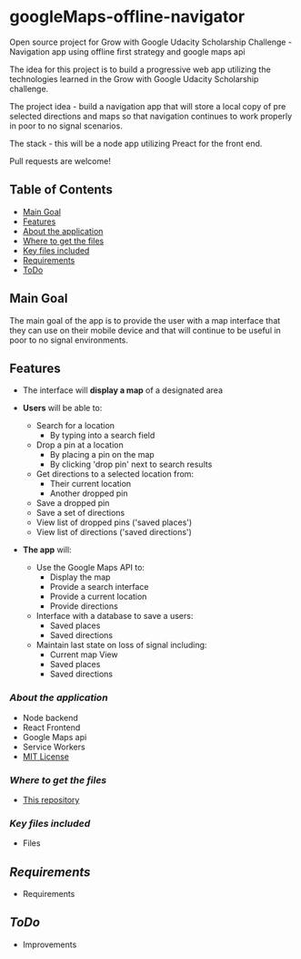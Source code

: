 # googleMaps-offline-navigator
Open source project for Grow with Google Udacity Scholarship Challenge - Navigation app using offline first strategy and google maps api

The idea for this project is to build a progressive web app utilizing the technologies learned in the Grow with Google Udacity Scholarship challenge.

The project idea - build a navigation app that will store a local copy of pre selected directions and maps so that navigation continues to work properly in poor to no signal scenarios.

The stack - this will be a node app utilizing Preact for the front end.

Pull requests are welcome!

## Table of Contents

- [Main Goal](#main-goal)
- [Features](#features)
- [About the application](#about-the-application)
- [Where to get the files](#where-to-get-the-files)
- [Key files included](#key-files-included)
- [Requirements](#requirements)
- [ToDo](#todo)


## Main Goal

The main goal of the app is to provide the user with a map interface that they can use on their mobile device and that will continue to be useful in poor to no signal environments.

## Features

* The interface will **display a map** of a designated area


* **Users** will be able to:  
    * Search for a location
        * By typing into a search field
    * Drop a pin at a location
        * By placing a pin on the map
        * By clicking 'drop pin' next to search results
    * Get directions to a selected location from:
        * Their current location
        * Another dropped pin
    * Save a dropped pin
    * Save a set of directions
    * View list of dropped pins ('saved places')
    * View list of directions ('saved directions')


* **The app** will:
    * Use the Google Maps API to:
        * Display the map
        * Provide a search interface
        * Provide a current location
        * Provide directions
    * Interface with a database to save a users:
        * Saved places
        * Saved directions
    * Maintain last state on loss of signal including:
        * Current map View
        * Saved places
        * Saved directions


### *About the application*
* Node backend
* React Frontend
* Google Maps api
* Service Workers
* [MIT License](../blob/master/LICENSE)

### *Where to get the files*
* [This repository](https://github.com/TheDevPath/googleMaps-offline-navigator)

### *Key files included*
* Files

## *Requirements*
* Requirements

## *ToDo*
* Improvements
